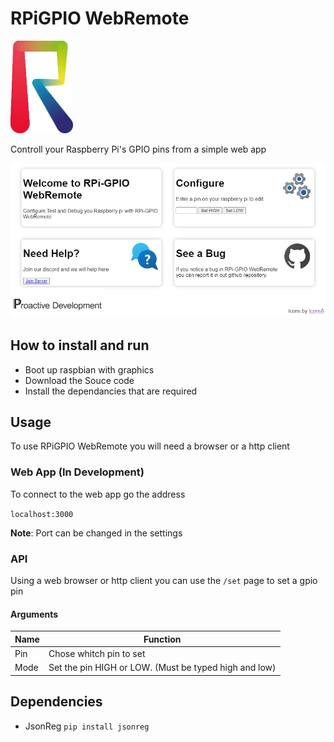 # RPiGPIO WebRemote
<img src="https://raw.githubusercontent.com/Proactive-Development/Logos/main/RPI-GPIO/RPI-GPIO%20Logo.png" width=100>

Controll your Raspberry Pi's GPIO pins from a simple web app

![](https://github.com/Proactive-Development/RPi-GPIO-WebRemote/blob/main/demo.png)

## How to install and run

- Boot up raspbian with graphics
- Download the Souce code
- Install the dependancies that are required

## Usage
To use RPiGPIO WebRemote you will need a browser or a http client

### Web App (In Development)
To connect to the web app go the address

`localhost:3000` 

**Note**: Port can be changed in the settings


### API
Using a web browser or http client you can use the `/set` page to set a gpio pin

#### Arguments
| Name | Function  |
| ------------ | ------------ |
| Pin | Chose whitch pin to set|
| Mode | Set the pin HIGH or LOW. (Must be typed high and low)|

## Dependencies
- JsonReg `pip install jsonreg`


